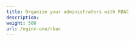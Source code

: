```yaml
---
title: Organize your administrators with RBAC
description:
weight: 500
url: /nginx-one/rbac
---
```

